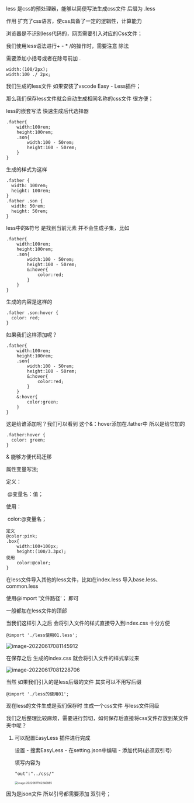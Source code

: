 less 是css的预处理器，能够以简便写法生成css文件 后缀为 .less

作用 扩充了css语言，使css具备了一定的逻辑性，计算能力

浏览器是不识别less代码的，网页需要引入对应的Css文件；

我们使用less语法进行+ - * /的操作时，需要注意 除法

需要添加小括号或者在除号前加 .

```less
width:(100/2px);
width:100 ./ 2px;
```

我们生成的less文件 如果安装了vscode Easy - Less插件；

那么我们保存less文件就会自动生成相同名称的css文件 很方便； 



less的嵌套写法 快速生成后代选择器

```less
.father{
    width:100rem;
    height:100rem;
    .son{
        width:100 - 50rem;
        height:100 - 50rem;
    }
}
```

生成的样式为这样

```less
.father {
  width: 100rem;
  height: 100rem;
}
.father .son {
  width: 50rem;
  height: 50rem;
}
```

less中的&符号 是找到当前元素 并不会生成子集，比如

```less
.father{
    width:100rem;
    height:100rem;
    .son{
        width:100 - 50rem;
        height:100 - 50rem;
        &:hover{
        	color:red;
        }
    }
}
```

生成的内容是这样的

```less
.father .son:hover {
  color: red;
}
```

如果我们这样添加呢？

```less
.father{
    width:100rem;
    height:100rem;
    .son{
        width:100 - 50rem;
        height:100 - 50rem;
        &:hover{
        	color:red;
        }
    }
    &:hover{
    	color:green;
    }
}
```

这是给谁添加呢？我们可以看到 这个&：hover添加在.father中 所以是给它加的

```less
.father:hover {
  color: green;
}
```

& 能够方便代码迁移



属性变量写法;

定义：

​		 @变量名：值；

使用：

​		color:@变量名；

```less
定义
@color:pink;
.box{
    width:100+100px;
    height:(100/3.3px); 
使用
    color:@color; 
}
```

在less文件导入其他的less文件，比如在index.less 导入base.less、common.less

使用@import '文件路径'； 即可

一般都加在less文件的顶部

当我们这样引入之后 会将引入文件的样式直接导入到index.css 十分方便

```less
@import './less使用01.less';
```

![image-20220617081145912](C:\Users\Administrator\AppData\Roaming\Typora\typora-user-images\image-20220617081145912.png)

在保存之后 生成的index.css 就会将引入文件的样式拿过来

![image-20220617081228706](C:\Users\Administrator\AppData\Roaming\Typora\typora-user-images\image-20220617081228706.png)



当然 如果我们引入的是less后缀的文件 其实可以不用写后缀

```less
@import './less的使用01';
```

现在less的文件生成是我们保存时 生成一个css文件 与less文件同级

我们之后整理比较麻烦，需要进行剪切，如何保存后直接将css文件存放到某文件夹中呢？

1. 可以配置EasyLess 插件进行完成

   设置	-	搜索EasyLess  - 在setting.json中编辑 - 添加代码(必须双引号)

   填写内容为

   ```less
   "out":"../css/"
   ```

   <img src="C:\Users\Administrator\AppData\Roaming\Typora\typora-user-images\image-20220617162240885.png" alt="image-20220617162240885" style="zoom:50%;" />

因为是json文件 所以引号都需要添加 双引号；









